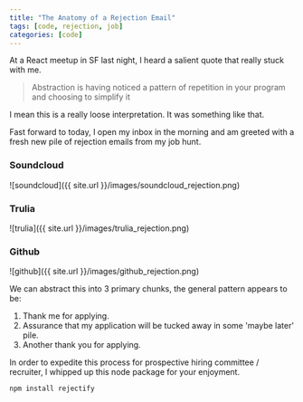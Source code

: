 ```yaml
---
title: "The Anatomy of a Rejection Email"
tags: [code, rejection, job]
categories: [code]
---
```


At a React meetup in SF last night, I heard a salient quote that really stuck with me.

> Abstraction is having noticed a pattern of repetition in your program
> and choosing to simplify it

I mean this is a really loose interpretation. It was something like that.

Fast forward to today, I open my inbox in the morning and am greeted with a fresh
new pile of rejection emails from my job hunt.

### Soundcloud
![soundcloud]({{ site.url }}/images/soundcloud_rejection.png)

### Trulia
![trulia]({{ site.url }}/images/trulia_rejection.png)

### Github
![github]({{ site.url }}/images/github_rejection.png)

We can abstract this into 3 primary chunks, the general pattern appears to be:


1. Thank me for applying.
2. Assurance that my application will be tucked away in some
'maybe later' pile.
3. Another thank you for applying.

In order to expedite this process for prospective hiring committee  / recruiter,
I whipped up this node package for your enjoyment.

`npm install rejectify`
